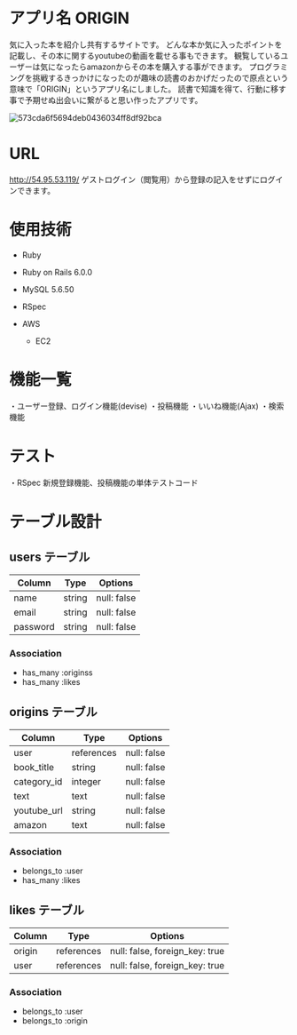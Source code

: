 # アプリ名 ORIGIN

気に入った本を紹介し共有するサイトです。
どんな本か気に入ったポイントを記載し、その本に関するyoutubeの動画を載せる事もできます。
観覧しているユーザーは気になったらamazonからその本を購入する事ができます。
プログラミングを挑戦するきっかけになったのが趣味の読書のおかげだったので原点という意味で「ORIGIN」というアプリ名にしました。
読書で知識を得て、行動に移す事で予期せぬ出会いに繋がると思い作ったアプリです。

![573cda6f5694deb0436034ff8df92bca](https://user-images.githubusercontent.com/73161307/102706173-dcce3900-42d2-11eb-929b-d28790bf6358.jpg)

# URL

http://54.95.53.119/
ゲストログイン（閲覧用）から登録の記入をせずにログインできます。

# 使用技術

* Ruby 

* Ruby on Rails 6.0.0

* MySQL 5.6.50

* RSpec

* AWS
   * EC2

# 機能一覧

・ユーザー登録、ログイン機能(devise)
・投稿機能
・いいね機能(Ajax)
・検索機能

# テスト

・RSpec
  新規登録機能、投稿機能の単体テストコード












# テーブル設計

## users テーブル

| Column          | Type   | Options     |
| --------------- | ------ | ----------- |
| name            | string | null: false |
| email           | string | null: false |
| password        | string | null: false |

### Association

- has_many :originss
- has_many :likes

## origins テーブル

| Column           | Type       | Options     |
| ---------------- | ---------- | ----------- |
| user             | references | null: false |
| book_title       |   string   | null: false |
| category_id      |  integer   | null: false |
| text             |    text    | null: false |
| youtube_url      |   string   | null: false |
| amazon           |   text     | null: false | 

### Association

- belongs_to :user
- has_many   :likes

## likes テーブル

| Column | Type       | Options                        |
| ------ | ---------- | ------------------------------ |
| origin | references | null: false, foreign_key: true |
| user   | references | null: false, foreign_key: true |

### Association

- belongs_to :user
- belongs_to :origin

